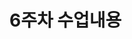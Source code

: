 # 6주차 수업내용

<!--
ftpserver에 Linux Command Line and Shell Script.pdf
chap05.pdf

vi 에디터 설명 - ftpserver에 Linux Command Line and Shell Script 로함 200페이지쪽? 

-->
